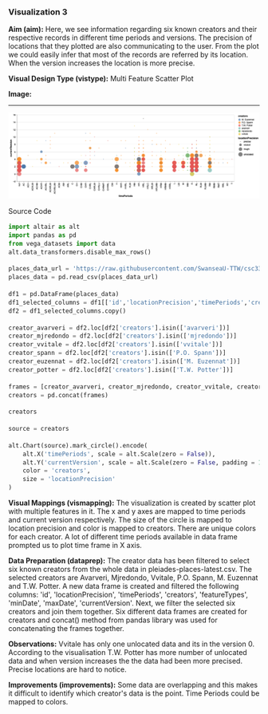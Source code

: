 ### Visualization 3
**Aim (aim):** Here, we see information regarding six known creators and their respective records in different time periods and versions. The precision of locations that they plotted are also communicating to the user. From the plot we could easily infer that most of the records are referred by its location. When the version increases the location is more precise. 

**Visual Design Type (vistype):** Multi Feature Scatter Plot

**Image:** 
- - -
![Visualization 3](https://github.com/Rajeev-B-R/CSCM37/blob/main/2%20-%20multi%20feature%20scatter%20plot.png?raw=true)

Source Code
```python
import altair as alt
import pandas as pd
from vega_datasets import data
alt.data_transformers.disable_max_rows()

places_data_url = 'https://raw.githubusercontent.com/SwanseaU-TTW/csc337_coursework1/master/pleiades-places-latest.csv'
places_data = pd.read_csv(places_data_url)

df1 = pd.DataFrame(places_data)
df1_selected_columns = df1[['id','locationPrecision','timePeriods','creators','featureTypes','minDate','maxDate','currentVersion']]
df2 = df1_selected_columns.copy()

creator_avarveri = df2.loc[df2['creators'].isin(['avarveri'])]
creator_mjredondo = df2.loc[df2['creators'].isin(['mjredondo'])]
creator_vvitale = df2.loc[df2['creators'].isin(['vvitale'])]
creator_spann = df2.loc[df2['creators'].isin(['P.O. Spann'])]
creator_euzennat = df2.loc[df2['creators'].isin(['M. Euzennat'])]
creator_potter = df2.loc[df2['creators'].isin(['T.W. Potter'])]

frames = [creator_avarveri, creator_mjredondo, creator_vvitale, creator_spann, creator_euzennat, creator_potter]
creators = pd.concat(frames)

creators

source = creators

alt.Chart(source).mark_circle().encode(
    alt.X('timePeriods', scale = alt.Scale(zero = False)),
    alt.Y('currentVersion', scale = alt.Scale(zero = False, padding = 1)),
    color = 'creators',
    size = 'locationPrecision'
)
```

**Visual Mappings (vismapping):** The visualization is created by scatter plot with multiple features in it. The x and y axes are mapped to time periods and current version respectively. The size of the circle is mapped to location precision and color is mapped to creators. There are unique colors for each creator. A lot of different time periods available in data frame prompted us to plot time frame in X axis.

**Data Preparation (dataprep):** The creator data  has been filtered to select six known creators from the whole data in pleiades-places-latest.csv. The selected creators are Avarveri, Mjredondo, Vvitale, P.O. Spann, M. Euzennat and T.W. Potter. A new data frame is created and filtered the following columns: 'id', 'locationPrecision', 'timePeriods', 'creators', 'featureTypes', 'minDate', 'maxDate', 'currentVersion'. Next, we filter the selected six creators and join them together. Six different data frames are created for creators and concat() method from pandas library was used for concatenating the frames together.

**Observations:** Vvitale has only one unlocated data and its in the version 0. According to the visualisation T.W. Potter has more number of unlocated data and when version increases the the data had been more precised. Precise locations are hard to notice.

**Improvements (improvements):** Some data are overlapping and this makes it difficult to identify which creator's data is the point. Time Periods could be mapped to colors.


